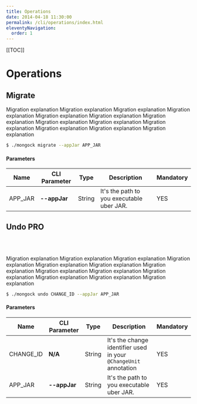 ```yaml
---
title: Operations  
date: 2014-04-18 11:30:00 
permalink: /cli/operations/index.html
eleventyNavigation:
  order: 1
---
```


[[TOC]]

# Operations

## Migrate
Migration explanation Migration explanation Migration explanation Migration explanation Migration explanation Migration explanation Migration explanation Migration explanation Migration explanation Migration explanation Migration explanation Migration explanation Migration explanation
```bash
$ ./mongock migrate --appJar APP_JAR
```
#### Parameters

|   Name   | CLI Parameter |  Type   | Description                               | Mandatory |
| ---------|-------------|---------|-------------------------------------------|-----------|
| APP_JAR  | **--appJar**  |  String | It's the path to you executable uber JAR. |   YES     |  



## Undo  <span class="professional">PRO</span>
<br /><br />

Migration explanation Migration explanation Migration explanation Migration explanation Migration explanation Migration explanation Migration explanation Migration explanation Migration explanation Migration explanation Migration explanation Migration explanation Migration explanation

```bash
$ ./mongock undo CHANGE_ID --appJar APP_JAR
```
#### Parameters

|   Name    | CLI Parameter |  Type   | Description                                                      | Mandatory |
|-----------|----------------|--------|------------------------------------------------------------------|----------|
| CHANGE_ID |      **N/A**  |  String | It's the change identifier used in your `@ChangeUnit` annotation |   YES     |
| APP_JAR   | **--appJar**  |  String | It's the path to you executable uber JAR.                        |   YES     |

